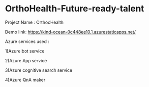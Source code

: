 # OrthoHealth-Future-ready-talent

Project Name : OrthocHealth

Demo link: https://kind-ocean-0c448ee10.1.azurestaticapps.net/

Azure services used :

1)Azure bot service

2)Azure App service

3)Azure cognitive search service

4)Azure QnA maker
